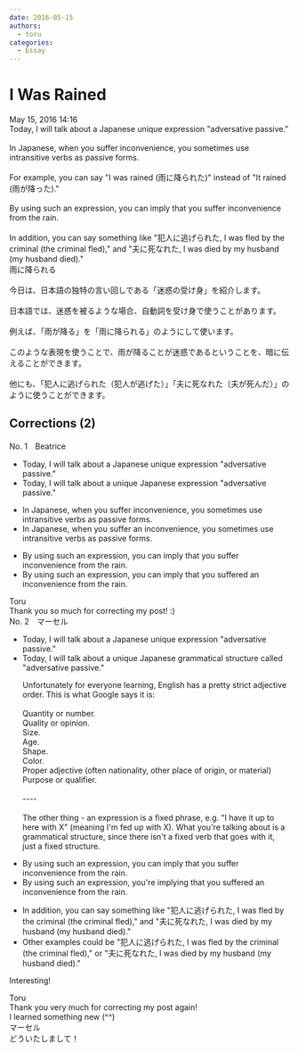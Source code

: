```yaml
---
date: 2016-05-15
authors:
  - toru
categories:
  - Essay
---
```


<h1 id="subject_show">I Was Rained</h1>
<div class="date">May 15, 2016 14:16</div>
<div id="post"><div id="body_show_ori">
Today, I will talk about a Japanese unique expression "adversative passive."<br/><br/>In Japanese, when you suffer inconvenience, you sometimes use intransitive verbs as passive forms.<br/><br/>For example, you can say "I was rained (雨に降られた)" instead of "It rained (雨が降った)."<br/><br/>By using such an expression, you can imply that you suffer inconvenience from the rain.<br/><br/>In addition, you can say something like "犯人に逃げられた, I was fled by the criminal (the criminal fled)," and "夫に死なれた, I was died by my husband (my husband died)."
</div></div>

<!-- more -->

<div id="post_ja"><div id="body_show_mo">
雨に降られる<br/><br/>今日は、日本語の独特の言い回しである「迷惑の受け身」を紹介します。<br/><br/>日本語では、迷惑を被るような場合、自動詞を受け身で使うことがあります。<br/><br/>例えば、「雨が降る」を「雨に降られる」のようにして使います。<br/><br/>このような表現を使うことで、雨が降ることが迷惑であるということを、暗に伝えることができます。<br/><br/>他にも、「犯人に逃げられた（犯人が逃げた）」「夫に死なれた（夫が死んだ）」のように使うことができます。
</div></div>

## Corrections (2)
<div id="block"><div class="first_name"> No. 1　<span class="just_name">Beatrice</span></div><div id="block2">
<ul class="correction_field">
<li class="incorrect">Today, I will talk about a Japanese unique expression "adversative passive."</li>
<li class="corrected correct">
Today, I will talk about a <span class="f_blue">unique </span>Japanese expression "adversative passive."
</li>
</ul>
<ul class="correction_field">
<li class="incorrect">In Japanese, when you suffer inconvenience, you sometimes use intransitive verbs as passive forms.</li>
<li class="corrected correct">
In Japanese, when you suffer <span class="f_blue">an </span>inconvenience, you sometimes use intransitive verbs as passive forms.
</li>
</ul>
<ul class="correction_field">
<li class="incorrect">By using such an expression, you can imply that you suffer inconvenience from the rain.</li>
<li class="corrected correct">
By using such an expression, you can imply that you <span class="f_blue">suffered an</span> inconvenience from the rain.
</li>
</ul>
</div><div class="name"><span class="just_name">Toru</span><br>
Thank you so much for correcting my post! :)
</div>
</div>
<div id="block"><div class="first_name"> No. 2　<span class="just_name">マーセル</span></div><div id="block2">
<ul class="correction_field">
<li class="incorrect">Today, I will talk about a Japanese unique expression "adversative passive."</li>
<li class="corrected correct">
Today, I will talk about a<span class="f_blue"> unique</span> Japanese <span class="f_blue">grammatical structure called </span>"adversative passive."
<p class="correction_comment">Unfortunately for everyone learning, English has a pretty strict adjective order. This is what Google says it is:<br/><br/>Quantity or number.<br/>Quality or opinion.<br/>Size.<br/>Age.<br/>Shape.<br/>Color.<br/>Proper adjective (often nationality, other place of origin, or material)<br/>Purpose or qualifier.<br/><br/>----<br/><br/>The other thing - an expression is a fixed phrase, e.g. "I have it up to here with X" (meaning I'm fed up with X). What you're talking about is a grammatical structure, since there isn't a fixed verb that goes with it, just a fixed structure.</p>
</li>
</ul>
<ul class="correction_field">
<li class="incorrect">By using such an expression, you can imply that you suffer inconvenience from the rain.</li>
<li class="corrected correct">
By using such an expression, you<span class="f_blue">'re implying</span> that you suffer<span class="f_blue">ed an</span> inconvenience from the rain.
</li>
</ul>
<ul class="correction_field">
<li class="incorrect">In addition, you can say something like "犯人に逃げられた, I was fled by the criminal (the criminal fled)," and "夫に死なれた, I was died by my husband (my husband died)."</li>
<li class="corrected correct">
<span class="f_blue">Other examples could be</span> "犯人に逃げられた, I was fled by the criminal (the criminal fled)," <span class="f_blue">or </span>"夫に死なれた, I was died by my husband (my husband died)."
</li>
</ul>
<p class="comment_small">
 Interesting!
</p>

</div><div class="name"><span class="just_name">Toru</span><br>
Thank you very much for correcting my post again!<br/>I learned something new (^^)
</div>
<div class="name"><span class="just_name">マーセル</span><br>
どういたしまして！
</div>
</div>
